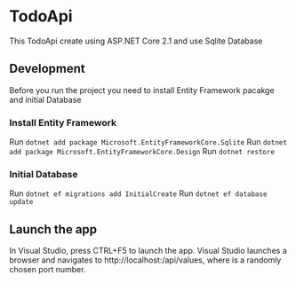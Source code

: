 # TodoApi

This TodoApi create using ASP.NET Core 2.1 and use Sqlite Database

## Development

Before you run the project you need to install Entity Framework pacakge and initial Database
### Install Entity Framework
Run `dotnet add package Microsoft.EntityFrameworkCore.Sqlite`
Run `dotnet add package Microsoft.EntityFrameworkCore.Design`
Run `dotnet restore`
### Initial Database
Run `dotnet ef migrations add InitialCreate`
Run `dotnet ef database update`

## Launch the app
In Visual Studio, press CTRL+F5 to launch the app. Visual Studio launches a browser and navigates to http://localhost:<port>/api/values, 
where <port> is a randomly chosen port number.
